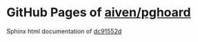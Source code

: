 GitHub Pages of [aiven/pghoard](https://github.com/aiven/pghoard.git)
===
Sphinx html documentation of [dc91552d](https://github.com/aiven/pghoard/tree/dc91552d31d3d2abced13b4d76c45806c2ae1f97)
